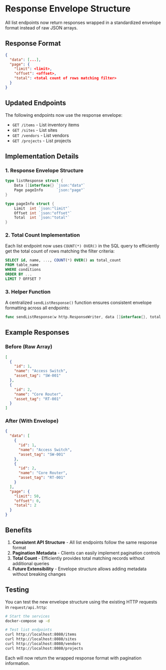 # Response Envelope Structure

All list endpoints now return responses wrapped in a standardized envelope format instead of raw JSON arrays.

## Response Format

```json
{
  "data": [...],
  "page": {
    "limit": <limit>,
    "offset": <offset>,
    "total": <total count of rows matching filter>
  }
}
```

## Updated Endpoints

The following endpoints now use the response envelope:

- `GET /items` - List inventory items
- `GET /sites` - List sites
- `GET /vendors` - List vendors  
- `GET /projects` - List projects

## Implementation Details

### 1. Response Envelope Structure

```go
type listResponse struct {
    Data []interface{} `json:"data"`
    Page pageInfo      `json:"page"`
}

type pageInfo struct {
    Limit  int `json:"limit"`
    Offset int `json:"offset"`
    Total  int `json:"total"`
}
```

### 2. Total Count Implementation

Each list endpoint now uses `COUNT(*) OVER()` in the SQL query to efficiently get the total count of rows matching the filter criteria:

```sql
SELECT id, name, ..., COUNT(*) OVER() as total_count
FROM table_name
WHERE conditions
ORDER BY ...
LIMIT ? OFFSET ?
```

### 3. Helper Function

A centralized `sendListResponse()` function ensures consistent envelope formatting across all endpoints:

```go
func sendListResponse(w http.ResponseWriter, data []interface{}, total int, params listParams)
```

## Example Responses

### Before (Raw Array)
```json
[
  {
    "id": 1,
    "name": "Access Switch",
    "asset_tag": "SW-001"
  },
  {
    "id": 2, 
    "name": "Core Router",
    "asset_tag": "RT-001"
  }
]
```

### After (With Envelope)
```json
{
  "data": [
    {
      "id": 1,
      "name": "Access Switch", 
      "asset_tag": "SW-001"
    },
    {
      "id": 2,
      "name": "Core Router",
      "asset_tag": "RT-001"
    }
  ],
  "page": {
    "limit": 50,
    "offset": 0,
    "total": 2
  }
}
```

## Benefits

1. **Consistent API Structure** - All list endpoints follow the same response format
2. **Pagination Metadata** - Clients can easily implement pagination controls
3. **Total Count** - Efficiently provides total matching records without additional queries
4. **Future Extensibility** - Envelope structure allows adding metadata without breaking changes

## Testing

You can test the new envelope structure using the existing HTTP requests in `request/api.http`:

```bash
# Start the services
docker-compose up -d

# Test list endpoints
curl http://localhost:8080/items
curl http://localhost:8080/sites  
curl http://localhost:8080/vendors
curl http://localhost:8080/projects
```

Each will now return the wrapped response format with pagination information.
